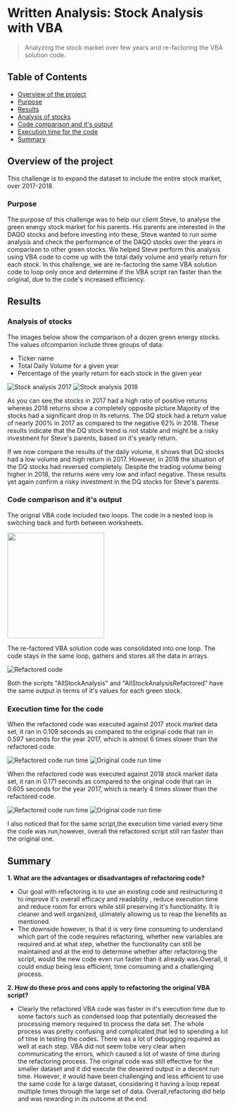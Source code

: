 # Written Analysis: Stock Analysis with VBA
> Analyzing the stock market over few years and re-factoring the VBA solution code.

## Table of Contents
* [Overview of the project](#overview-of-the-project)
* [Purpose](#purpose)
* [Results](#results)
* [Analysis of stocks](#analysis-of-stocks)
* [Code comparison and it's output](#code-comparison-and-it's-output)
* [Execution time for the code](#execution-time-for-the-code)
* [Summary](#summary)


## Overview of the project
This challenge is to expand the dataset to include the entire stock market, over 2017-2018.
### Purpose
The purpose of this challenge was to help our client Steve, to analyse the green energy stock market for his parents. His parents are interested in the DAQO stocks and before investing into these, Steve wanted to run some analysis and check the performance of the DAQO stocks over the years in comparison to other green stocks. We helped Steve perform this analysis using VBA code to come up with the total daily volume and yearly return for each stock. In this challenge, we are re-factoring the same VBA solution code to loop only once and determine if the VBA script ran faster than the original, due to the code's increased efficiency.


## Results
### Analysis of stocks
The images below show the comparison of a dozen green energy stocks. The values ofcomparion include three groups of data:<br />
* Ticker name <br />
* Total Daily Volume for a given year <br />
* Percentage of the yearly return for each stock in the given year


![Stock analysis 2017](./img/img_1.png)  ![Stock analysis 2018](./img/img_2.png)


As you can see,the stocks in 2017 had a high ratio of positive returns whereas 2018 returns show a completely opposite picture.Majority of the stocks had a significant drop in its returns. The DQ stock had a return value of nearly 200% in 2017 as compared to the negative 62% in 2018. 
These results indicate that the DQ stock trend is not stable and might be a risky investment for Steve's parents, based on it's yearly return.

If we now compare the results of the daily volume, it shows that DQ stocks had a low volume and high return in 2017. However, in 2018 the situation of the DQ stocks had reversed completely. Despite the trading volume being higher in 2018, the returns were very low and infact negative.
These results yet again confirm a risky investment in the DQ stocks for Steve's parents.

### Code comparison and it's output
The orignal VBA code included two loops. The code in a nested loop is switching back and forth between worksheets.

<p>
    <img src="img/img_3.png" width="220" height="240" />
</p>

The re-factored VBA solution code was consolidated into one loop. The code stays in the same loop, gathers and stores all the data in arrays.

![Refactored code](./img/img_4.Png)


Both the scripts "AllStockAnalysis" and "AllStockAnalysisRefactored" have the same output in terms of it's values for each green stock.

### Execution time for the code

When the refactored code was executed against 2017 stock market data set, it ran in 0.109 seconds as compared to the original code that ran in 0.597 seconds for the year 2017, which is almost 6 times slower than the refactored code.



![Refactored code run time](./img/img_5.png)  ![Original code run time](./img/img_7.png)




When the refactored code was executed against 2018 stock market data set, it ran in 0.171 seconds as compared to the original code that ran in 0.605 seconds for the year 2017, which is nearly 4 times slower than the refactored code.



![Refactored code run time](./img/img_6.png)  ![Original code run time](./img/img_8.png)


I also noticed that for the same script,the execution time varied every time the code was run,however, overall the refactored script still ran faster than the original one.


## Summary
**1. What are the advantages or disadvantages of refactoring code?**<br />
* Our goal with refactoring is to use an existing code and restructuring it to improve it's overall efficacy and readablity , reduce execution time and reduce room for errors while still preserving it's functionality. It is cleaner and well organized, ulimately allowing us to reap the benefits as mentioned. <br />
* The downside however, is that it is very time consuming to understand which part of the code requires refactoring, whether new variables are required and at what step, whether the functionality can still be maintained and at the end to determine whether after refactoring the script, would the new code even run faster than it already was.Overall, it could endup being less efficient, time consuming and a challenging process.

**2. How do these pros and cons apply to refactoring the original VBA script?**<br />
* Clearly the refactored VBA code was faster in it's execution time due to some factors such as condensed loop that potentially decreased the processing memory required to process the data set. The whole process was pretty confusing and complicated,that led to spending a lot of time in testing the codes. There was a lot of debugging required as well at each step. VBA did not seem tobe very clear when communicating the errors, which caused a lot of waste of time during the refactoring process. The original code was still effective for the smaller dataset and it did execute the deseired output in a decent run time. However, it would have been challenging and less efficient to use the same code for a large dataset, considering it having a loop repeat multiple times through the large set of data. Overall,refactoring did help and was rewarding in its outcome at the end.

